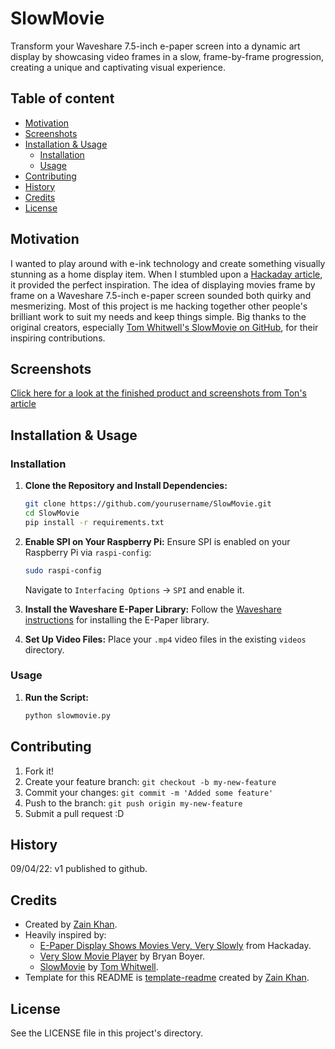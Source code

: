 # SlowMovie
Transform your Waveshare 7.5-inch e-paper screen into a dynamic art display by showcasing video frames in a slow, frame-by-frame progression, creating a unique and captivating visual experience.


## Table of content
- [Motivation](#motivation)
- [Screenshots](#screenshots)
- [Installation & Usage](#installation--usage)
    - [Installation](#installation)
    - [Usage](#usage)
- [Contributing](#contributing)
- [History](#history)
- [Credits](#credits)
- [License](#license)


## Motivation
I wanted to play around with e-ink technology and create something visually stunning as a home display item. When I stumbled upon a [Hackaday article](https://hackaday.com/2020/08/23/e-paper-display-shows-movies-very-very-slowly/), it provided the perfect inspiration. The idea of displaying movies frame by frame on a Waveshare 7.5-inch e-paper screen sounded both quirky and mesmerizing. Most of this project is me hacking together other people's brilliant work to suit my needs and keep things simple. Big thanks to the original creators, especially [Tom Whitwell's SlowMovie on GitHub](https://github.com/TomWhitwell/SlowMovie), for their inspiring contributions.

## Screenshots
[Click here for a look at the finished product and screenshots from Ton's article](https://debugger.medium.com/how-to-build-a-very-slow-movie-player-in-2020-c5745052e4e4)


## Installation & Usage
### Installation
1. **Clone the Repository and Install Dependencies:**
   ```bash
   git clone https://github.com/yourusername/SlowMovie.git
   cd SlowMovie
   pip install -r requirements.txt
   ```

2. **Enable SPI on Your Raspberry Pi:**
   Ensure SPI is enabled on your Raspberry Pi via `raspi-config`:
   ```bash
   sudo raspi-config
   ```
   Navigate to `Interfacing Options` -> `SPI` and enable it.

3. **Install the Waveshare E-Paper Library:**
   Follow the [Waveshare instructions](https://www.waveshare.com/wiki/7.5inch_e-Paper_HAT) for installing the E-Paper library.

4. **Set Up Video Files:**
   Place your `.mp4` video files in the existing `videos` directory.

### Usage
1. **Run the Script:**
   ```bash
   python slowmovie.py
   ```


## Contributing
1. Fork it!
2. Create your feature branch: `git checkout -b my-new-feature`
3. Commit your changes: `git commit -m 'Added some feature'`
4. Push to the branch: `git push origin my-new-feature`
5. Submit a pull request :D


## History 
09/04/22: v1 published to github.  


## Credits
- Created by [Zain Khan](https://iamzain.com).
- Heavily inspired by:
  - [E-Paper Display Shows Movies Very, Very Slowly](https://hackaday.com/2020/08/23/e-paper-display-shows-movies-very-very-slowly/) from Hackaday.
  - [Very Slow Movie Player](https://bryan.medium.com/very-slow-movie-player-499f76c48b62) by Bryan Boyer.
  - [SlowMovie](https://github.com/TomWhitwell/SlowMovie) by [Tom Whitwell](https://github.com/TomWhitwell).
- Template for this README is [template-readme](https://github.com/gitzain/template-README) created by [Zain Khan](https://iamzain.com).


## License
See the LICENSE file in this project's directory.
